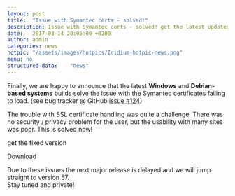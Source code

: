 ```yaml
---
layout: post
title:  "Issue with Symantec certs - solved!"
description: Issue with Symantec certs - solved! get the latest updates in the download section.
date:   2017-03-14 20:05:00 +0200
author:	admin
categories: news
hotpic: "/assets/images/hotpics/Iridium-hotpic-news.png"
menu: no
structured-data:	"news"
---
```


Finally, we are happy to announce that the latest **Windows** and **Debian-based systems** builds solve the issue with the Symantec certificates failing to load. 
(see bug tracker @ GitHub [issue #124](https://github.com/iridium-browser/tracker/issues/124 "issue #124 @ GitHub"))    

The trouble with SSL certificate handling was quite a challenge. There was no security / privacy problem for the user, but the usability with many sites was poor. 
This is solved now!     

get the fixed version    

<a id="download-parser2" class="button download" title="download Iridium Browser">Download</a>     

Due to these issues the next major release is delayed and we will jump straight to version 57.     
Stay tuned and private!